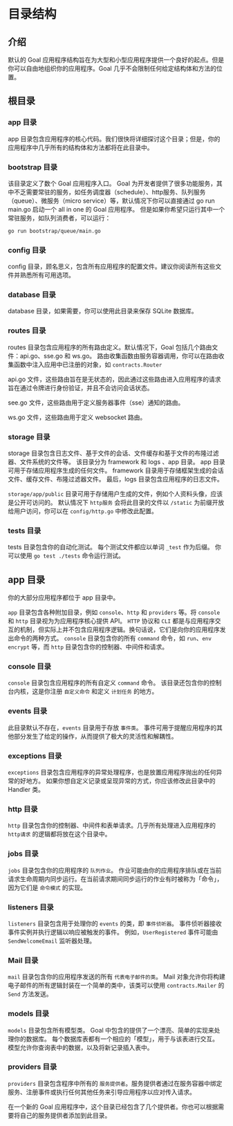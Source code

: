 # 目录结构

## 介绍

默认的 Goal 应用程序结构旨在为大型和小型应用程序提供一个良好的起点。但是你可以自由地组织你的应用程序。Goal
几乎不会限制任何给定结构体和方法的位置。

[//]: # (TODO 这里放一个教程链接)

## 根目录

### app 目录

app 目录包含应用程序的核心代码。我们很快将详细探讨这个目录；但是，你的应用程序中几乎所有的结构体和方法都将在此目录中。

### bootstrap 目录

该目录定义了数个 Goal 应用程序入口。
Goal 为开发者提供了很多功能服务，其中不乏需要常驻的服务，如任务调度器（schedule）、http服务、队列服务（queue）、微服务（micro
service）等，默认情况下你可以直接通过 go run main.go 启动一个 all in one 的 Goal 应用程序。
但是如果你希望只运行其中一个常驻服务，如队列消费者，可以运行：

```bash
go run bootstrap/queue/main.go
```

### config 目录

config 目录，顾名思义，包含所有应用程序的配置文件。建议你阅读所有这些文件并熟悉所有可用选项。

### database 目录

database 目录，如果需要，你可以使用此目录来保存 SQLite 数据库。

### routes 目录

routes 目录包含应用程序的所有路由定义。默认情况下，Goal 包括几个路由文件：api.go、sse.go 和 ws.go。
路由收集函数由服务容器调用，你可以在路由收集函数中注入应用中已注册的对象，如 `contracts.Router`

api.go 文件，这些路由旨在是无状态的，因此通过这些路由进入应用程序的请求旨在通过令牌进行身份验证，并且不会访问会话状态。

see.go 文件，这些路由用于定义服务器事件（sse）通知的路由。

ws.go 文件，这些路由用于定义 websocket 路由。

### storage 目录

storage 目录包含日志文件、基于文件的会话、文件缓存和基于文件的布隆过滤器、文件系统的文件等。 该目录分为 framework 和 logs
、app 目录。 app 目录可用于存储应用程序生成的任何文件。 framework 目录用于存储框架生成的会话文件、缓存文件、布隆过滤器文件。
最后，logs 目录包含应用程序的日志文件。

`storage/app/public` 目录可用于存储用户生成的文件，例如个人资料头像，应该是公开可访问的。
默认情况下 `http服务` 会将此目录的文件以 `/static` 为前缀开放给用户访问，你可以在 `config/http.go` 中修改此配置。

### tests 目录

tests 目录包含你的自动化测试。 每个测试文件都应以单词 `_test` 作为后缀。 你可以使用 `go test ./tests` 命令运行测试。

## app 目录

你的大部分应用程序都位于 app 目录中。

`app` 目录包含各种附加目录，例如 `console`、`http` 和 `providers` 等。将 `console` 和 `http` 目录视为为应用程序核心提供
API。
`HTTP` 协议和 `CLI` 都是与应用程序交互的机制，但实际上并不包含应用程序逻辑。换句话说，它们是向你的应用程序发出命令的两种方式。
`console` 目录包含你的所有 `command` 命令，如 `run`、`env encrypt` 等，而 `http` 目录包含你的控制器、中间件和请求。

[//]: # (TODO 实现各种 make 命令并更新文档)

### console 目录

`console` 目录包含应用程序的所有自定义 `command` 命令。 该目录还包含你的控制台内核，这是你注册 `自定义命令`
和定义 `计划任务` 的地方。

### events 目录

此目录默认不存在，`events` 目录用于存放 `事件类`。
事件可用于提醒应用程序的其他部分发生了给定的操作，从而提供了极大的灵活性和解耦性。

### exceptions 目录

`exceptions` 目录包含应用程序的异常处理程序，也是放置应用程序抛出的任何异常的好地方。 如果你想自定义记录或呈现异常的方式，你应该修改此目录中的
Handler 类。

### http 目录

`http` 目录包含你的控制器、中间件和表单请求。几乎所有处理进入应用程序的 `http请求` 的逻辑都将放在这个目录中。

### jobs 目录

`jobs` 目录包含你的应用程序的 `队列作业`。
作业可能由你的应用程序排队或在当前请求生命周期内同步运行。在当前请求期间同步运行的作业有时被称为「命令」，因为它们是 `命令模式`
的实现。

### listeners 目录

`listeners` 目录包含用于处理你的 `events` 的类，即 `事件侦听器`。 事件侦听器接收事件实例并执行逻辑以响应被触发的事件。
例如，`UserRegistered` 事件可能由 `SendWelcomeEmail` 监听器处理。

### Mail 目录

`mail` 目录包含你的应用程序发送的所有 `代表电子邮件的类`。
Mail 对象允许你将构建电子邮件的所有逻辑封装在一个简单的类中，该类可以使用 `contracts.Mailer` 的 `Send` 方法发送。

### models 目录

`models` 目录包含所有模型类。 Goal 中包含的提供了一个漂亮、简单的实现来处理你的数据库。
每个数据库表都有一个相应的「模型」，用于与该表进行交互。 模型允许你查询表中的数据，以及将新记录插入表中。

[//]: # (TODO 完善通知系统并更新通知系统目录文档)

[//]: # (TODO 完善权限策略系统并更新策略目录文档)

### providers 目录

`providers` 目录包含程序中所有的 `服务提供者`。服务提供者通过在服务容器中绑定服务、注册事件或执行任何其他任务来引导应用程序以应对传入请求。

在一个新的 Goal 应用程序中，这个目录已经包含了几个提供者。你也可以根据需要将自己的服务提供者添加到此目录。
